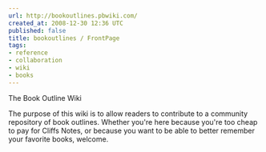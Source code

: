 ```yaml
---
url: http://bookoutlines.pbwiki.com/
created_at: 2008-12-30 12:36 UTC
published: false
title: bookoutlines / FrontPage
tags:
- reference
- collaboration
- wiki
- books
---
```


The Book Outline Wiki

 

The purpose of this wiki is to allow readers to contribute to a community repository of book outlines. Whether you're here because you're too cheap to pay for Cliffs Notes, or because you want to be able to better remember your favorite books, welcome.
